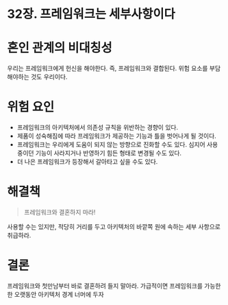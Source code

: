 # 32장. 프레임워크는 세부사항이다

# 혼인 관계의 비대칭성

우리는 프레임워크에게 헌신을 해야한다. 즉, 프레임워크와 결합된다. 위험 요소를 부담해야하는 것도 우리이다.

# 위험 요인

- 프레임워크의 아키텍처에서 의존성 규칙을 위반하는 경향이 있다.
- 제품이 성숙해짐에 따라 프레임워크가 제공하는 기능과 틀을 벗어나게 될 것이다.
- 프레임워크는 우리에게 도움이 되지 않는 방향으로 진화할 수도 있다. 심지어 사용 중이던 기능이 사라지거나 반영하기 힘든 형태로 변경될 수도 있다.
- 더 나은 프레임워크가 등장해서 갈아타고 싶을 수도 있다.

# 해결책

> 프레임워크와 결혼하지 마라!

사용할 수는 있지만, 적당히 거리를 두고 아키텍처의 바깥쪽 원에 속하는 세부 사항으로 취급하라.

# 결론

프레임워크와 첫만남부터 바로 결혼하려 들지 말아라. 가급적이면 프레임워크를 가능한 한 오랫동안 아키텍처 경계 너머에 두자